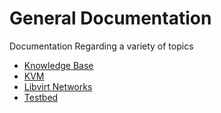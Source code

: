 # General Documentation

Documentation Regarding a variety of topics

- [Knowledge Base](kb.md)
- [KVM](kvm.md)
- [Libvirt Networks](libvirt_networks)
- [Testbed](testbed.md)